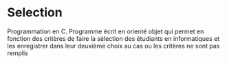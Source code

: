 # Selection
Programmation en C. Programme écrit en orienté objet qui permet en fonction des critères de faire la sélection des étudiants en informatiques et les enregistrer dans leur deuxième choix au cas ou les critères ne sont pas remplis
